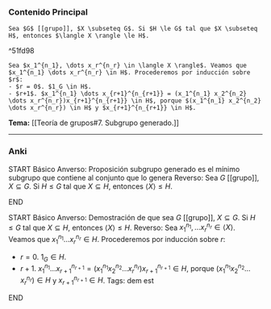 ### Contenido Principal

```ad-proposition
Sea $G$ [[grupo]], $X \subseteq G$. Si $H \le G$ tal que $X \subseteq H$, entonces $\langle X \rangle \le H$.
```

^51fd98

```ad-proof
Sea $x_1^{n_1}, \dots x_r^{n_r} \in \langle X \rangle$. Veamos que $x_1^{n_1} \dots x_r^{n_r} \in H$. Procederemos por inducción sobre $r$:
- $r = 0$. $1_G \in H$.
- $r+1$. $x_1^{n_1} \dots x_{r+1}^{n_{r+1}} = (x_1^{n_1} x_2^{n_2} \dots x_r^{n_r})x_{r+1}^{n_{r+1}} \in H$, porque $(x_1^{n_1} x_2^{n_2} \dots x_r^{n_r}) \in H$ y $x_{r+1}^{n_{r+1}} \in H$.

```

**Tema:** [[Teoría de grupos#7. Subgrupo generado.]]

---
### Anki

START
Básico
Anverso: Proposición subgrupo generado es el mínimo subgrupo que contiene al conjunto que lo genera
Reverso: Sea $G$ [[grupo]], $X \subseteq G$. Si $H \le G$ tal que $X \subseteq H$, entonces $\langle X \rangle \le H$.
<!--ID: 1727966478069-->
END

START
Básico
Anverso: Demostración de que sea $G$ [[grupo]], $X \subseteq G$. Si $H \le G$ tal que $X \subseteq H$, entonces $\langle X \rangle \le H$.
Reverso: Sea $x_1^{n_1}, \dots x_r^{n_r} \in \langle X \rangle$. Veamos que $x_1^{n_1} \dots x_r^{n_r} \in H$. Procederemos por inducción sobre $r$:
- $r = 0$. $1_G \in H$.
- $r+1$. $x_1^{n_1} \dots x_{r+1}^{n_{r+1}} = (x_1^{n_1} x_2^{n_2} \dots x_r^{n_r})x_{r+1}^{n_{r+1}} \in H$, porque $(x_1^{n_1} x_2^{n_2} \dots x_r^{n_r}) \in H$ y $x_{r+1}^{n_{r+1}} \in H$.
Tags: dem est
<!--ID: 1727966478116-->
END
